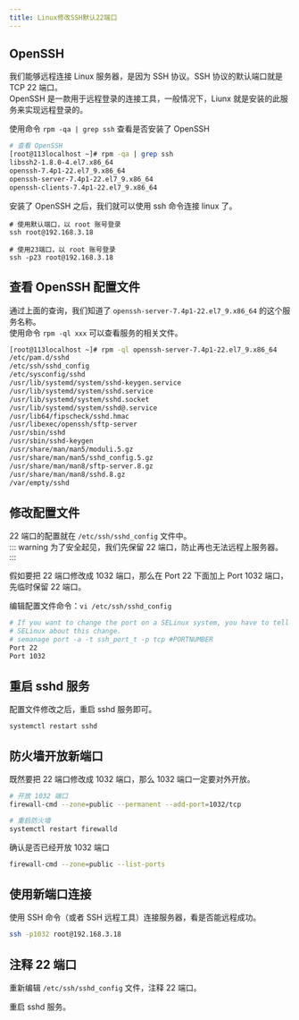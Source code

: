 ```yaml
---
title: Linux修改SSH默认22端口
---
```


## OpenSSH

我们能够远程连接 Linux 服务器，是因为 SSH 协议。SSH 协议的默认端口就是 TCP 22 端口。  
OpenSSH 是一款用于远程登录的连接工具，一般情况下，Liunx 就是安装的此服务来实现远程登录的。

使用命令 `rpm -qa | grep ssh` 查看是否安装了 OpenSSH

```bash
# 查看 OpenSSH
[root@113localhost ~]# rpm -qa | grep ssh
libssh2-1.8.0-4.el7.x86_64
openssh-7.4p1-22.el7_9.x86_64
openssh-server-7.4p1-22.el7_9.x86_64
openssh-clients-7.4p1-22.el7_9.x86_64
```

安装了 OpenSSH 之后，我们就可以使用 ssh 命令连接 linux 了。

```
# 使用默认端口，以 root 账号登录
ssh root@192.168.3.18

# 使用23端口，以 root 账号登录
ssh -p23 root@192.168.3.18
```



## 查看 OpenSSH 配置文件

通过上面的查询，我们知道了 `openssh-server-7.4p1-22.el7_9.x86_64` 的这个服务名称。  
使用命令 `rpm -ql xxx` 可以查看服务的相关文件。

```bash {3}
[root@113localhost ~]# rpm -ql openssh-server-7.4p1-22.el7_9.x86_64
/etc/pam.d/sshd
/etc/ssh/sshd_config
/etc/sysconfig/sshd
/usr/lib/systemd/system/sshd-keygen.service
/usr/lib/systemd/system/sshd.service
/usr/lib/systemd/system/sshd.socket
/usr/lib/systemd/system/sshd@.service
/usr/lib64/fipscheck/sshd.hmac
/usr/libexec/openssh/sftp-server
/usr/sbin/sshd
/usr/sbin/sshd-keygen
/usr/share/man/man5/moduli.5.gz
/usr/share/man/man5/sshd_config.5.gz
/usr/share/man/man8/sftp-server.8.gz
/usr/share/man/man8/sshd.8.gz
/var/empty/sshd
```

## 修改配置文件

22 端口的配置就在 `/etc/ssh/sshd_config` 文件中。  
::: warning
为了安全起见，我们先保留 22 端口，防止再也无法远程上服务器。
:::

假如要把 22 端口修改成 1032 端口，那么在 Port 22 下面加上 Port 1032 端口，先临时保留 22 端口。

编辑配置文件命令：`vi /etc/ssh/sshd_config`

```bash
# If you want to change the port on a SELinux system, you have to tell
# SELinux about this change.
# semanage port -a -t ssh_port_t -p tcp #PORTNUMBER
Port 22
Port 1032
```

## 重启 sshd 服务

配置文件修改之后，重启 sshd 服务即可。

```
systemctl restart sshd
```

## 防火墙开放新端口

既然要把 22 端口修改成 1032 端口，那么 1032 端口一定要对外开放。

```bash
# 开放 1032 端口
firewall-cmd --zone=public --permanent --add-port=1032/tcp

# 重启防火墙
systemctl restart firewalld 
```

确认是否已经开放 1032 端口

```bash
firewall-cmd --zone=public --list-ports
```

## 使用新端口连接

使用 SSH 命令（或者 SSH 远程工具）连接服务器，看是否能远程成功。

```bash
ssh -p1032 root@192.168.3.18
```

## 注释 22 端口

重新编辑 `/etc/ssh/sshd_config` 文件，注释 22 端口。

重启 sshd 服务。
